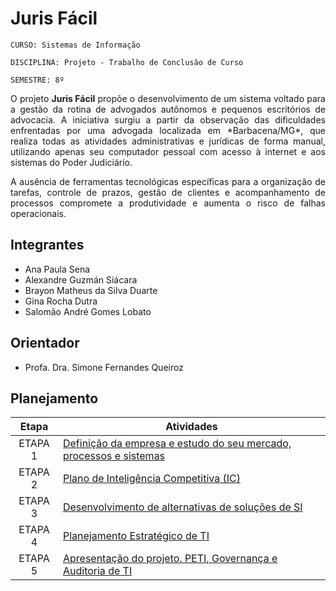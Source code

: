# Juris Fácil

`CURSO: Sistemas de Informação`

`DISCIPLINA: Projeto - Trabalho de Conclusão de Curso`

`SEMESTRE: 8º`

<p align="justify">
O projeto <strong>Juris Fácil</strong> propõe o desenvolvimento de um sistema voltado para a gestão da rotina de advogados autônomos e pequenos escritórios de advocacia. A iniciativa surgiu a partir da observação das dificuldades enfrentadas por uma advogada localizada em *Barbacena/MG*, que realiza todas as atividades administrativas e jurídicas de forma manual, utilizando apenas seu computador pessoal com acesso à internet e aos sistemas do Poder Judiciário.</p>

<p align="justify">
A ausência de ferramentas tecnológicas específicas para a organização de tarefas, controle de prazos, gestão de clientes e acompanhamento de processos compromete a produtividade e aumenta o risco de falhas operacionais.</p>


## Integrantes

* Ana Paula Sena
* Alexandre Guzmán Siácara
* Brayon Matheus da Silva Duarte
* Gina Rocha Dutra
* Salomão André Gomes Lobato

## Orientador

* Profa. Dra. Simone Fernandes Queiroz

## Planejamento

| Etapa         | Atividades |
|  :----:   | ----------- |
| ETAPA 1         |[Definição da empresa e estudo do seu mercado, processos e sistemas](docs/etapas/etapa1.md) <br> |
| ETAPA 2         |[Plano de Inteligência Competitiva (IC)](docs/etapas/etapa2.md) <br> |
| ETAPA 3         |[Desenvolvimento de alternativas de soluções de SI](docs/etapas/etapa3.md) |
| ETAPA 4        |[Planejamento Estratégico de TI](docs/etapas/etapa4.md) <br>  |
| ETAPA 5        |[Apresentação do projeto. PETI, Governança e Auditoria de TI](docs/etapas/etapa5.md) <br>  |
